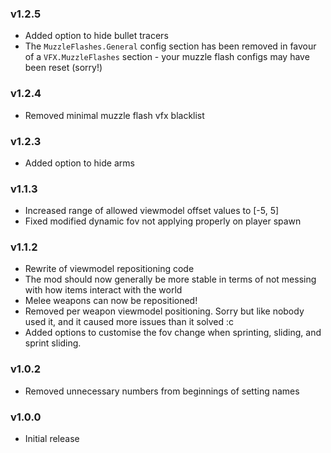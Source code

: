 ### v1.2.5

- Added option to hide bullet tracers
- The `MuzzleFlashes.General` config section has been removed in favour of a `VFX.MuzzleFlashes` section - your muzzle
flash configs may have been reset (sorry!)

### v1.2.4

- Removed minimal muzzle flash vfx blacklist

### v1.2.3

- Added option to hide arms

### v1.1.3

- Increased range of allowed viewmodel offset values to [-5, 5]
- Fixed modified dynamic fov not applying properly on player spawn

### v1.1.2

- Rewrite of viewmodel repositioning code
- The mod should now generally be more stable in terms of not messing with how items interact with the world
- Melee weapons can now be repositioned!
- Removed per weapon viewmodel positioning. Sorry but like nobody used it, and it caused more issues than it solved :c
- Added options to customise the fov change when sprinting, sliding, and sprint sliding.

### v1.0.2

- Removed unnecessary numbers from beginnings of setting names

### v1.0.0

- Initial release